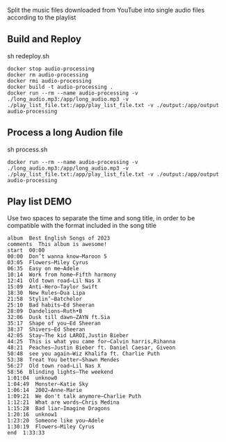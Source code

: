 Split the music files downloaded from YouTube into single audio files according to the playlist
## Build and Reploy
sh redeploy.sh

```
docker stop audio-processing
docker rm audio-processing
docker rmi audio-processing
docker build -t audio-processing .
docker run --rm --name audio-processing -v ./long_audio.mp3:/app/long_audio.mp3 -v ./play_list_file.txt:/app/play_list_file.txt -v ./output:/app/output audio-processing

```

## Process a long Audion file 
sh process.sh
```
docker run --rm --name audio-processing -v ./long_audio.mp3:/app/long_audio.mp3 -v ./play_list_file.txt:/app/play_list_file.txt -v ./output:/app/output audio-processing
```



## Play list DEMO
Use two spaces to separate the time and song title, in order to be compatible with the format included in the song title

```
album  Best English Songs of 2023
comments  This album is awesome!
start  00:00
00:00  Don’t wanna know—Maroon 5
03:05  Flowers—Miley Cyrus
06:35  Easy on me—Adele
10:14  Work from home—Fifth harmony
12:41  Old town road—Lil Nas X
15:09  Anti-Hero—Taylor Swift
18:30  New Rules—Dua Lipa
21:58  Stylin’—Batchelor
25:10  Bad habits—Ed Sheeran
28:09  Dandelions—Ruth•B
32:06  Dusk till dawn—ZAYN ft.Sia
35:17  Shape of you—Ed Sheeran
38:37  Shivers—Ed Sheeran
42:05  Stay—The kid LAROI,Justin Bieber 
44:25  This is what you came for—Calvin harris,Rihanna
48:21  Peaches—Justin Bieber ft. Daniel Caesar, Giveon
50:48  see you again—Wiz Khalifa ft. Charlie Puth
53:38  Treat You better—Shawn Mendes
56:27  Old town road—Lil Nas X
58:56  Blinding lights—The weekend
1:01:04  unknow0
1:04:49  Monster—Katie Sky
1:06:14  2002–Anne-Marie
1:09:21  We don't talk anymore—Charlie Puth
1:12:21  What are words—Chris Medina
1:15:28  Bad liar—Imagine Dragons 
1:20:16  unknow1
1:23:20  Someone like you—Adele
1:30:19  Flowers—Miley Cyrus
end  1:33:33
```